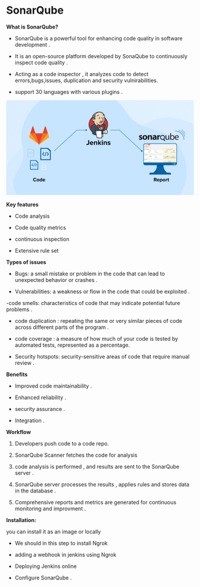 # SonarQube

**What is SonarQube?**

- SonarQube is a powerful tool for enhancing code quality in software development .

- It is an open-source platform developed by SonaQube to continuously inspect code quality .

- Acting as a code inspector , it analyzes code to detect errors,bugs,issues, duplication and security vulnirabilities.

- support 30 languages with various plugins .


 ![Texte alternatif](/media/SonarQube.jpg)

**Key features**
- Code analysis

- Code quality metrics 

- continuous inspection 

- Extensive rule set 

**Types of issues**

- Bugs: a small mistake or problem in the code that can lead to unexpected behavior or crashes .

 - Vulnerabilities: a weakness or flow in the code that could be exploited .

 -code smells: characteristics of code that may indicate potential future problems .

 - code duplication : repeating the same or very similar pieces of code across different parts of the program .

 - code coverage : a measure of how much of your code is tested by automated tests, represented as a percentage. 

 - Security hotspots: security-sensitive areas of code that require manual review .

 **Benefits**

 - Improved code maintainability .

 - Enhanced reliability .

- security assurance .

- Integration .

**Workflow**

 1. Developers push code to a code repo.

 2. SonarQube Scanner fetches the code for analysis 

 3. code analysis is performed , and results are sent to the SonarQube server .
 
 4. SonarQube server processes the results , applies rules and stores data in the database .

 5. Comprehensive reports and metrics are generated for continuous monitoring and improvment .

**Installation:**

you can install it as an image or locally 

- We should in this step to install Ngrok 

- adding a webhook in jenkins using Ngrok 

- Deploying Jenkins online 

- Configure SonarQube .
